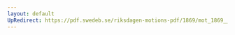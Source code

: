 ```yaml
---
layout: default
UpRedirect: https://pdf.swedeb.se/riksdagen-motions-pdf/1869/mot_1869__ak__00310/mot_1869__ak__00310_004.pdf
---
```

